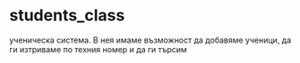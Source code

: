 # students_class
ученическа система.
В нея имаме възможност да добавяме ученици, да ги изтриваме по техния номер и да ги търсим 

